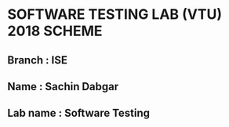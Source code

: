 # SOFTWARE TESTING LAB (VTU) 2018 SCHEME 
## Branch : ISE
## Name : Sachin Dabgar
## Lab name : Software Testing

